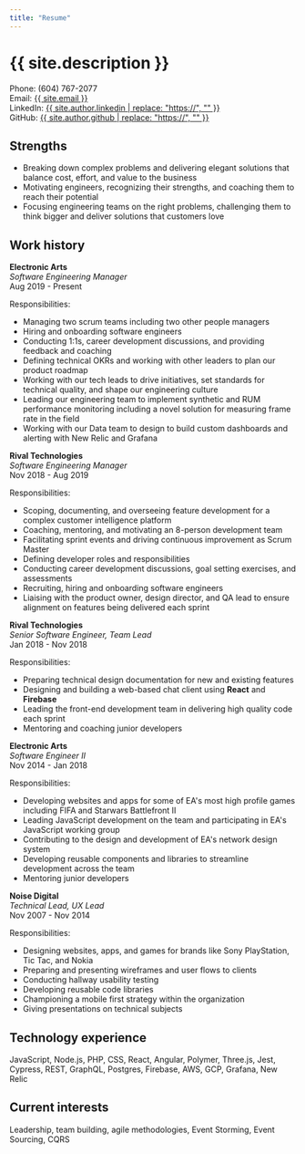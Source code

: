 ```yaml
---
title: "Resume"
---
```


# {{ site.description }}

Phone: (604) 767-2077<br>
Email: <a href="mailto: {{ site.email }}">{{ site.email }}</a><br>
LinkedIn: <a href="{{ site.author.linkedin }}">{{ site.author.linkedin | replace: "https://", "" }}</a><br>
GitHub: <a href="{{ site.author.github }}">{{ site.author.github | replace: "https://", "" }}</a>

## Strengths

- Breaking down complex problems and delivering elegant solutions that balance cost, effort, and value to the business
- Motivating engineers, recognizing their strengths, and coaching them to reach their potential
- Focusing engineering teams on the right problems, challenging them to think bigger and deliver solutions that customers love

## Work history 

**Electronic Arts**<br>
_Software Engineering Manager_<br>
Aug 2019 - Present

Responsibilities:
- Managing two scrum teams including two other people managers
- Hiring and onboarding software engineers
- Conducting 1:1s, career development discussions, and providing feedback and coaching
- Defining technical OKRs and working with other leaders to plan our product roadmap
- Working with our tech leads to drive initiatives, set standards for technical quality, and shape our engineering culture
- Leading our engineering team to implement synthetic and RUM performance monitoring including a novel solution for measuring frame rate in the field
- Working with our Data team to design to build custom dashboards and alerting with New Relic and Grafana


**Rival Technologies**<br>
_Software Engineering Manager_<br>
Nov 2018 - Aug 2019

Responsibilities:

- Scoping, documenting, and overseeing feature development for a complex customer intelligence platform 
- Coaching, mentoring, and motivating an 8-person development team
- Facilitating sprint events and driving continuous improvement as Scrum Master
- Defining developer roles and responsibilities
- Conducting career development discussions, goal setting exercises, and assessments
- Recruiting, hiring and onboarding software engineers
- Liaising with the product owner, design director, and QA lead to ensure alignment on features being delivered each sprint


**Rival Technologies**<br>
_Senior Software Engineer, Team Lead_<br>
Jan 2018 - Nov 2018

Responsibilities:

- Preparing technical design documentation for new and existing features
- Designing and building a web-based chat client using **React** and **Firebase**
- Leading the front-end development team in delivering high quality code each sprint
- Mentoring and coaching junior developers


**Electronic Arts**<br>
_Software Engineer II_<br>
Nov 2014 - Jan 2018

Responsibilities:

- Developing websites and apps for some of EA's most high profile games including FIFA and Starwars Battlefront II
- Leading JavaScript development on the team and participating in EA's JavaScript working group
- Contributing to the design and development of EA's network design system
- Developing reusable components and libraries to streamline development across the team
- Mentoring junior developers

**Noise Digital**<br>
_Technical Lead, UX Lead_<br>
Nov 2007 - Nov 2014

Responsibilities:

- Designing websites, apps, and games for brands like Sony PlayStation, Tic Tac, and Nokia
- Preparing and presenting wireframes and user flows to clients 
- Conducting hallway usability testing
- Developing reusable code libraries
- Championing a mobile first strategy within the organization
- Giving presentations on technical subjects

## Technology experience 

JavaScript, Node.js, PHP, CSS, React, Angular, Polymer, Three.js, Jest, Cypress, REST, GraphQL, Postgres, Firebase, AWS, GCP, Grafana, New Relic

## Current interests

Leadership, team building, agile methodologies, Event Storming, Event Sourcing, CQRS

